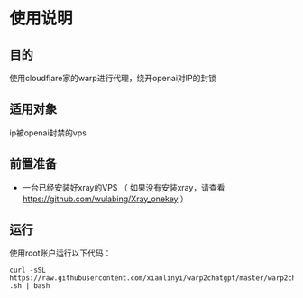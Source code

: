 # 使用说明

## 目的
使用cloudflare家的warp进行代理，绕开openai对IP的封锁

## 适用对象
ip被openai封禁的vps

## 前置准备
 * 一台已经安装好xray的VPS （ 如果没有安装xray，请查看 https://github.com/wulabing/Xray_onekey ）

## 运行
使用root账户运行以下代码：
```shell
curl -sSL https://raw.githubusercontent.com/xianlinyi/warp2chatgpt/master/warp2chatgpt
.sh | bash
```
